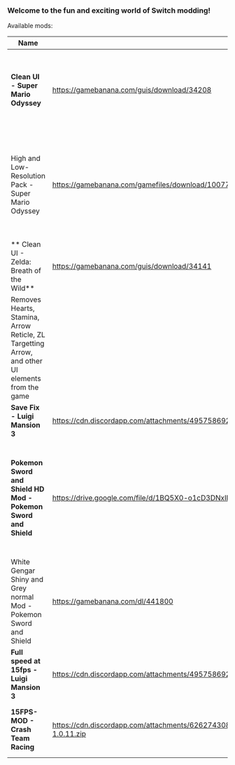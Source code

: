  ### Welcome to the fun and exciting world of Switch modding!
 Available mods:

 | Name            | Download                             | Homepage                   | Notes                           |
 |-----------------|--------------------------------------|----------------------------|---------------------------------|
 |  **Clean UI - Super Mario Odyssey** | https://gamebanana.com/guis/download/34208 | https://gamebanana.com/guis/34208| Removes Coins, Moons, Life, and a few other UI elements from the game|
 |  High and Low-Resolution Pack - Super Mario Odyssey | https://gamebanana.com/gamefiles/download/10077 | https://gamebanana.com/gamefiles/10077 | Makes Resolution for Docked and Undocked higher or lower depending on what mod is used
 | ** Clean UI - Zelda: Breath of the Wild** | https://gamebanana.com/guis/download/34141 | https://gamebanana.com/guis/34141 
 | Removes Hearts, Stamina, Arrow Reticle, ZL Targetting Arrow, and other UI elements from the game |
 |  **Save Fix - Luigi Mansion 3** | https://cdn.discordapp.com/attachments/495758692495523854/655563296702857237/Luigis_Mansion_Save_Fix_Bypass.7z | https://cdn.discordapp.com/attachments/495758692495523854/655563296702857237/Luigis_Mansion_Save_Fix_Bypass.7z | Fixes softlocks while saving |
 |  **Pokemon Sword and Shield HD Mod - Pokemon Sword and Shield** | https://drive.google.com/file/d/1BQ5X0-o1cD3DNxIl8P5JIpbZInRq4zSy/view?usp=sharing | https://gamebanana.com/textures/5670 | Overhauls the horrible Texture work done by game freak and gives the game an art style which it was lacking |
 |  White Gengar Shiny and Grey normal Mod - Pokemon Sword and Shield | https://gamebanana.com/dl/441800 | https://gamebanana.com/skins/173810| Changes Gengar's Color To white for the shiny and Grey for the normal |
 |  **Full speed at 15fps - Luigi Mansion 3** | https://cdn.discordapp.com/attachments/495758692495523854/655579203558834232/Luigis_Mansion_3_15FPS.zip | https://cdn.discordapp.com/attachments/495758692495523854/655579203558834232/Luigis_Mansion_3_15FPS.zip | Makes 15FPS Full Speed |
|  **15FPS-MOD - Crash Team Racing** | https://cdn.discordapp.com/attachments/626274308494196737/662003166489083904/CTR_15FPS_MOD-V-1.0.0-1.0.9-1.0.11.zip | https://cdn.discordapp.com/attachments/626274308494196737/662003166489083904/CTR_15FPS_MOD-V-1.0.0-1.0.9-1.0.11.zip | Makes CTR full speed at 15fps for 1.0.0 and 1.0.9|and 1.0.11 |